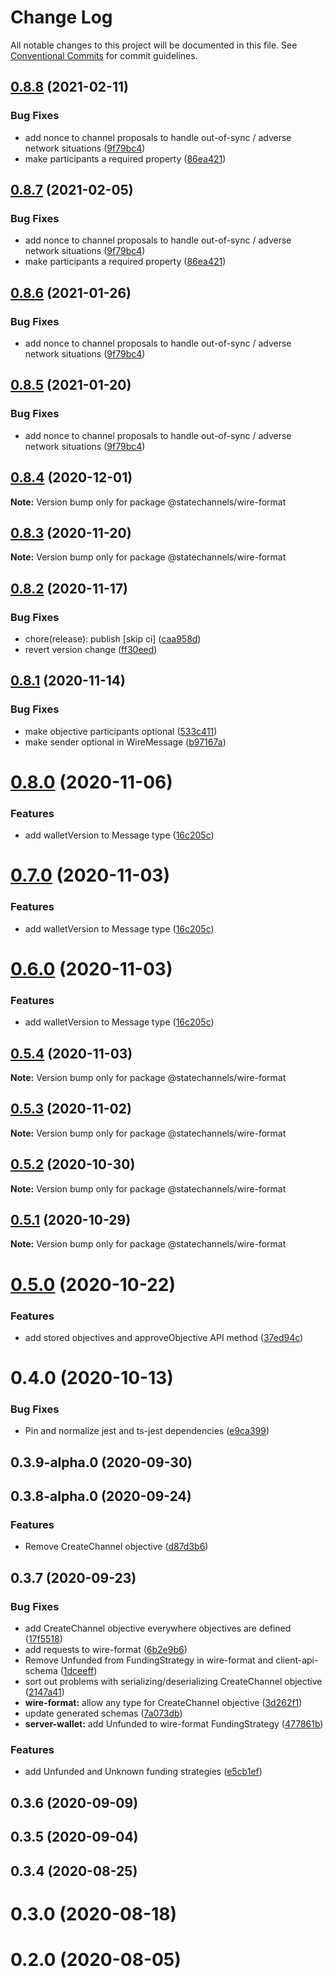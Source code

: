 # Change Log

All notable changes to this project will be documented in this file.
See [Conventional Commits](https://conventionalcommits.org) for commit guidelines.

## [0.8.8](http://statechannels/monorepo/blob/master/packages/client-api-schema/compare/@statechannels/wire-format@0.8.4...@statechannels/wire-format@0.8.8) (2021-02-11)


### Bug Fixes

* add nonce to channel proposals to handle out-of-sync / adverse network situations ([9f79bc4](http://statechannels/monorepo/blob/master/packages/client-api-schema/commits/9f79bc4a556703f3cf40c3f44fba3f0d6c28ae8e))
* make participants a required property ([86ea421](http://statechannels/monorepo/blob/master/packages/client-api-schema/commits/86ea421552045b837906383ef04c51c76f41bbf1))





## [0.8.7](http://statechannels/monorepo/blob/master/packages/client-api-schema/compare/@statechannels/wire-format@0.8.4...@statechannels/wire-format@0.8.7) (2021-02-05)


### Bug Fixes

* add nonce to channel proposals to handle out-of-sync / adverse network situations ([9f79bc4](http://statechannels/monorepo/blob/master/packages/client-api-schema/commits/9f79bc4a556703f3cf40c3f44fba3f0d6c28ae8e))
* make participants a required property ([86ea421](http://statechannels/monorepo/blob/master/packages/client-api-schema/commits/86ea421552045b837906383ef04c51c76f41bbf1))





## [0.8.6](http://statechannels/monorepo/blob/master/packages/client-api-schema/compare/@statechannels/wire-format@0.8.4...@statechannels/wire-format@0.8.6) (2021-01-26)


### Bug Fixes

* add nonce to channel proposals to handle out-of-sync / adverse network situations ([9f79bc4](http://statechannels/monorepo/blob/master/packages/client-api-schema/commits/9f79bc4a556703f3cf40c3f44fba3f0d6c28ae8e))





## [0.8.5](http://statechannels/monorepo/blob/master/packages/client-api-schema/compare/@statechannels/wire-format@0.8.4...@statechannels/wire-format@0.8.5) (2021-01-20)


### Bug Fixes

* add nonce to channel proposals to handle out-of-sync / adverse network situations ([9f79bc4](http://statechannels/monorepo/blob/master/packages/client-api-schema/commits/9f79bc4a556703f3cf40c3f44fba3f0d6c28ae8e))





## [0.8.4](http://statechannels/monorepo/blob/master/packages/client-api-schema/compare/@statechannels/wire-format@0.8.3...@statechannels/wire-format@0.8.4) (2020-12-01)

**Note:** Version bump only for package @statechannels/wire-format





## [0.8.3](http://statechannels/monorepo/blob/master/packages/client-api-schema/compare/@statechannels/wire-format@0.8.2...@statechannels/wire-format@0.8.3) (2020-11-20)

**Note:** Version bump only for package @statechannels/wire-format





## [0.8.2](http://statechannels/monorepo/blob/master/packages/client-api-schema/compare/@statechannels/wire-format@0.8.1...@statechannels/wire-format@0.8.2) (2020-11-17)


### Bug Fixes

* chore(release): publish [skip ci] ([caa958d](http://statechannels/monorepo/blob/master/packages/client-api-schema/commits/caa958dcfdc6fbcf07ebb0b9001552ef41ebbc9c))
* revert version change ([ff30eed](http://statechannels/monorepo/blob/master/packages/client-api-schema/commits/ff30eed36b25696f9a98bb97184dc7aab238401b))





## [0.8.1](http://statechannels/monorepo/blob/master/packages/client-api-schema/compare/@statechannels/wire-format@0.8.0...@statechannels/wire-format@0.8.1) (2020-11-14)


### Bug Fixes

* make objective participants optional ([533c411](http://statechannels/monorepo/blob/master/packages/client-api-schema/commits/533c4119402dac59c9d37c9aeb3c2b054ebe6be9))
* make sender optional in WireMessage ([b97167a](http://statechannels/monorepo/blob/master/packages/client-api-schema/commits/b97167a91e13e58a3e274dda671f0e1cef7805e8))





# [0.8.0](http://statechannels/monorepo/blob/master/packages/client-api-schema/compare/@statechannels/wire-format@0.5.4...@statechannels/wire-format@0.8.0) (2020-11-06)


### Features

* add walletVersion to Message type ([16c205c](http://statechannels/monorepo/blob/master/packages/client-api-schema/commits/16c205c72483a7b9b3445163065c74ff88fa55f5))





# [0.7.0](http://statechannels/monorepo/blob/master/packages/client-api-schema/compare/@statechannels/wire-format@0.5.4...@statechannels/wire-format@0.7.0) (2020-11-03)


### Features

* add walletVersion to Message type ([16c205c](http://statechannels/monorepo/blob/master/packages/client-api-schema/commits/16c205c72483a7b9b3445163065c74ff88fa55f5))





# [0.6.0](http://statechannels/monorepo/blob/master/packages/client-api-schema/compare/@statechannels/wire-format@0.5.4...@statechannels/wire-format@0.6.0) (2020-11-03)


### Features

* add walletVersion to Message type ([16c205c](http://statechannels/monorepo/blob/master/packages/client-api-schema/commits/16c205c72483a7b9b3445163065c74ff88fa55f5))





## [0.5.4](http://statechannels/monorepo/blob/master/packages/client-api-schema/compare/@statechannels/wire-format@0.5.2...@statechannels/wire-format@0.5.4) (2020-11-03)

**Note:** Version bump only for package @statechannels/wire-format





## [0.5.3](http://statechannels/monorepo/blob/master/packages/client-api-schema/compare/@statechannels/wire-format@0.5.2...@statechannels/wire-format@0.5.3) (2020-11-02)

**Note:** Version bump only for package @statechannels/wire-format





## [0.5.2](http://statechannels/monorepo/blob/master/packages/client-api-schema/compare/@statechannels/wire-format@0.5.0...@statechannels/wire-format@0.5.2) (2020-10-30)

**Note:** Version bump only for package @statechannels/wire-format





## [0.5.1](http://statechannels/monorepo/blob/master/packages/client-api-schema/compare/@statechannels/wire-format@0.5.0...@statechannels/wire-format@0.5.1) (2020-10-29)

**Note:** Version bump only for package @statechannels/wire-format





# [0.5.0](http://statechannels/monorepo/blob/master/packages/client-api-schema/compare/@statechannels/wire-format@0.4.0...@statechannels/wire-format@0.5.0) (2020-10-22)


### Features

* add stored objectives and approveObjective API method ([37ed94c](http://statechannels/monorepo/blob/master/packages/client-api-schema/commits/37ed94c85ce984fdf583eef92e1250625c591565))





# 0.4.0 (2020-10-13)


### Bug Fixes

* Pin and normalize jest and ts-jest dependencies ([e9ca399](http://statechannels/monorepo/blob/master/packages/client-api-schema/commits/e9ca3997119645fdb9f558a921361171c20d66a0))



## 0.3.9-alpha.0 (2020-09-30)



## 0.3.8-alpha.0 (2020-09-24)


### Features

* Remove CreateChannel objective ([d87d3b6](http://statechannels/monorepo/blob/master/packages/client-api-schema/commits/d87d3b68e9a84945b105c7883aaf130176264a42))



## 0.3.7 (2020-09-23)


### Bug Fixes

* add CreateChannel objective everywhere objectives are defined ([17f5518](http://statechannels/monorepo/blob/master/packages/client-api-schema/commits/17f5518c1d396d3d552573794422b7e6ce5c7097))
* add requests to wire-format ([6b2e9b6](http://statechannels/monorepo/blob/master/packages/client-api-schema/commits/6b2e9b689ac0c4fb125805917bd4d86c049e2858))
* Remove Unfunded from FundingStrategy in wire-format and client-api-schema ([1dceeff](http://statechannels/monorepo/blob/master/packages/client-api-schema/commits/1dceeff362ea3b371c9b2bac8167acecb8b52949))
* sort out problems with serializing/deserializing CreateChannel objective ([2147a41](http://statechannels/monorepo/blob/master/packages/client-api-schema/commits/2147a41e5a8190d185a300722d3b61203793f26b))
* **wire-format:** allow any type for CreateChannel objective ([3d262f1](http://statechannels/monorepo/blob/master/packages/client-api-schema/commits/3d262f1474f64d3b11ce8ed94fd9e9c6af40fe1e))
* update generated schemas ([7a073db](http://statechannels/monorepo/blob/master/packages/client-api-schema/commits/7a073dbc8c490ffa8199120a4db6f8753b6747e0))
* **server-wallet:** add Unfunded to wire-format FundingStrategy ([477861b](http://statechannels/monorepo/blob/master/packages/client-api-schema/commits/477861bdc0c0fdbd7961b4c881a77515c5ff6e9e))


### Features

* add Unfunded and Unknown funding strategies ([e5cb1ef](http://statechannels/monorepo/blob/master/packages/client-api-schema/commits/e5cb1efbe799202f418945f4f75c8ba1a9723103))



## 0.3.6 (2020-09-09)



## 0.3.5 (2020-09-04)



## 0.3.4 (2020-08-25)



# 0.3.0 (2020-08-18)



# 0.2.0 (2020-08-05)
